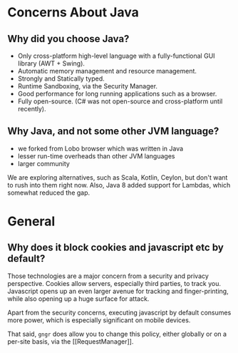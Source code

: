 # Concerns About Java

## Why did you choose Java?
* Only cross-platform high-level language with a fully-functional GUI library (AWT + Swing).
* Automatic memory management and resource management.
* Strongly and Statically typed.
* Runtime Sandboxing, via the Security Manager.
* Good performance for long running applications such as a browser.
* Fully open-source. (C# was not open-source and cross-platform until recently).

## Why Java, and not some other JVM language?
* we forked from Lobo browser which was written in Java
* lesser run-time overheads than other JVM languages
* larger community

We are exploring alternatives, such as Scala, Kotlin, Ceylon, but don't want to rush into them right now. Also, Java 8 added support for Lambdas, which somewhat reduced the gap.

# General

## Why does it block cookies and javascript etc by default?

Those technologies are a major concern from a security and privacy perspective. Cookies allow servers, especially third parties, to track you. Javascript opens up an even larger avenue for tracking and finger-printing, while also opening up a huge surface for attack.

Apart from the security concerns, executing javascript by default consumes more power, which is especially significant on mobile devices. 

That said, `gngr` does allow you to change this policy, either globally or on a per-site basis, via the [[RequestManager]].

